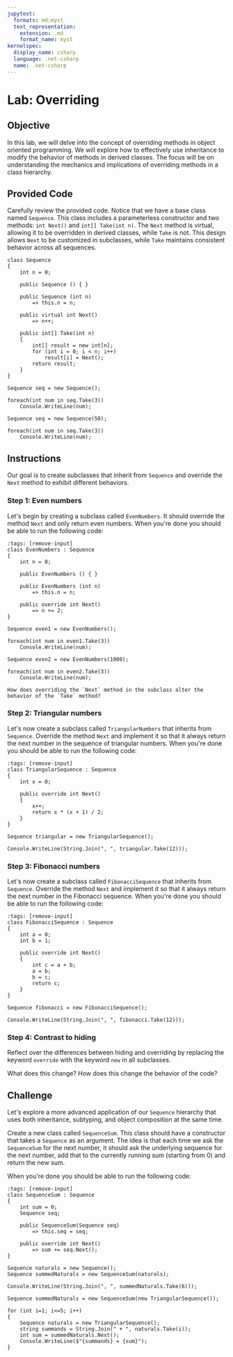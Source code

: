 ```yaml
---
jupytext:
  formats: md:myst
  text_representation:
    extension: .md
    format_name: myst
kernelspec:
  display_name: csharp
  language: .net-csharp
  name: .net-csharp
---
```


# Lab: Overriding

## Objective

In this lab, we will delve into the concept of overriding methods in object oriented programming. We will explore how to effectively use inheritance to modify the behavior of methods in derived classes. The focus will be on understanding the mechanics and implications of overriding methods in a class hierarchy.

## Provided Code

Carefully review the provided code. Notice that we have a base class named `Sequence`. This class includes a parameterless constructor and two methods: `int Next()` and `int[] Take(int n)`. The `Next` method is virtual, allowing it to be overridden in derived classes, while `Take` is not.
                                                                                                                                                            This design allows `Next` to be customized in subclasses, while `Take` maintains consistent behavior across all sequences.

```{code-cell}
class Sequence
{
    int n = 0;

    public Sequence () { }

    public Sequence (int n)
        => this.n = n;

    public virtual int Next()
        => n++;

    public int[] Take(int n)
    {
        int[] result = new int[n];
        for (int i = 0; i < n; i++)
            result[i] = Next();
        return result;
    }
}
```

```{code-cell}
Sequence seq = new Sequence();

foreach(int num in seq.Take(3))
    Console.WriteLine(num);
```

```{code-cell}
Sequence seq = new Sequence(50);

foreach(int num in seq.Take(3))
    Console.WriteLine(num);
```

## Instructions

Our goal is to create subclasses that inherit from `Sequence` and override the `Next` method to exhibit different behaviors.

### Step 1: Even numbers

Let's begin by creating a subclass called `EvenNumbers`.
It should override the method `Next` and only return even numbers.
When you're done you should be able to run the following code:

```{code-cell}
:tags: [remove-input]
class EvenNumbers : Sequence
{
    int n = 0;

    public EvenNumbers () { }

    public EvenNumbers (int n)
        => this.n = n;

    public override int Next()
        => n += 2;
}
```

```{code-cell}
Sequence even1 = new EvenNumbers();

foreach(int num in even1.Take(3))
    Console.WriteLine(num);
```

```{code-cell}
Sequence even2 = new EvenNumbers(1000);

foreach(int num in even2.Take(3))
    Console.WriteLine(num);
```

```{admonition} 🤔 Reflection
How does overriding the `Next` method in the subclass alter the behavior of the `Take` method?
```

### Step 2: Triangular numbers

Let's now create a subclass called `TriangularNumbers` that inherits from `Sequence`.
Override the method `Next` and implement it so that it always return the next number in the sequence of triangular numbers.
When you're done you should be able to run the following code:

```{code-cell}
:tags: [remove-input]
class TriangularSequence : Sequence
{
    int x = 0;

    public override int Next()
    {
        x++;
        return x * (x + 1) / 2;
    }
}
```

```{code-cell}
Sequence triangular = new TriangularSequence();

Console.WriteLine(String.Join(", ", triangular.Take(12)));
```

### Step 3: Fibonacci numbers

Let's now create a subclass called `FibonacciSequence` that inherits from `Sequence`.
Override the method `Next` and implement it so that it always return the next number in the Fibonacci sequence.
When you're done you should be able to run the following code:

```{code-cell}
:tags: [remove-input]
class FibonacciSequence : Sequence
{
    int a = 0;
    int b = 1;

    public override int Next()
    {
        int c = a + b;
        a = b;
        b = c;
        return c;
    }
}

```

```{code-cell}
Sequence fibonacci = new FibonacciSequence();

Console.WriteLine(String.Join(", ", fibonacci.Take(12)));
```

### Step 4: Contrast to hiding

Reflect over the differences between hiding and overriding by replacing the keyword `override` with the keyword `new` in all subclasses.

What does this change? How does this change the behavior of the code?


## Challenge

Let's explore a more advanced application of our `Sequence` hierarchy that uses both inheritance, subtyping, and object composition at the same time.

Create a new class called `SequenceSum`. This class should have a constructor that takes a `Sequence` as an argument. The idea is that each time we ask the `SequenceSum` for the next number, it should ask the underlying sequence for the next number, add that to the currently running sum (starting from 0) and return the new sum.

When you're done you should be able to run the following code:

```{code-cell}
:tags: [remove-input]
class SequenceSum : Sequence
{
    int sum = 0;
    Sequence seq;

    public SequenceSum(Sequence seq)
        => this.seq = seq;

    public override int Next()
        => sum += seq.Next();
}
```

```{code-cell}
Sequence naturals = new Sequence();
Sequence summedNaturals = new SequenceSum(naturals);

Console.WriteLine(String.Join(", ", summedNaturals.Take(6)));
```

```{code-cell}
Sequence summedNaturals = new SequenceSum(new TriangularSequence());

for (int i=1; i<=5; i++)
{
    Sequence naturals = new TriangularSequence();
    string summands = String.Join(" + ", naturals.Take(i));
    int sum = summedNaturals.Next();
    Console.WriteLine($"{summands} = {sum}");
}
```

